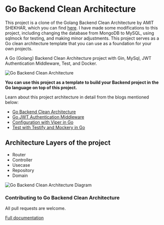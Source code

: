 # Go Backend Clean Architecture

This project is a clone of the Golang Backend Clean Architecture by AMIT SHEKHAR, which you can find [here](https://github.com/amitshekhariitbhu/go-backend-clean-architecture). I have made some modifications to this project, including changing the database from MongoDB to MySQL, using sqlmock for testing, and making minor adjustments. This project serves as a Go clean architecture template that you can use as a foundation for your own projects.

A Go (Golang) Backend Clean Architecture project with Gin, MySql, JWT Authentication Middleware, Test, and Docker.

![Go Backend Clean Architecture](https://github.com/amitshekhariitbhu/go-backend-clean-architecture/blob/main/assets/go-backend-clean-architecture.png?raw=true)

**You can use this project as a template to build your Backend project in the Go language on top of this project.**

Learn about this project architecture in detail from the blogs mentioned below:

- [Go Backend Clean Architecture](https://amitshekhar.me/blog/go-backend-clean-architecture)
- [Go JWT Authentication Middleware](https://amitshekhar.me/blog/go-jwt-authentication-middleware)
- [Configuration with Viper in Go](https://amitshekhar.me/blog/configuration-with-viper-in-go)
- [Test with Testify and Mockery in Go](https://amitshekhar.me/blog/test-with-testify-and-mockery-in-go)

## Architecture Layers of the project

- Router
- Controller
- Usecase
- Repository
- Domain

![Go Backend Clean Architecture Diagram](https://github.com/amitshekhariitbhu/go-backend-clean-architecture/blob/main/assets/go-backend-arch-diagram.png?raw=true)

### Contributing to Go Backend Clean Architecture

All pull requests are welcome.

[Full documentation](https://github.com/amitshekhariitbhu/go-backend-clean-architecture)